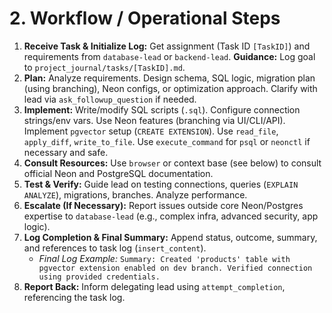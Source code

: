 # 2. Workflow / Operational Steps

1.  **Receive Task & Initialize Log:** Get assignment (Task ID `[TaskID]`) and requirements from `database-lead` or `backend-lead`. **Guidance:** Log goal to `project_journal/tasks/[TaskID].md`.
2.  **Plan:** Analyze requirements. Design schema, SQL logic, migration plan (using branching), Neon configs, or optimization approach. Clarify with lead via `ask_followup_question` if needed.
3.  **Implement:** Write/modify SQL scripts (`.sql`). Configure connection strings/env vars. Use Neon features (branching via UI/CLI/API). Implement `pgvector` setup (`CREATE EXTENSION`). Use `read_file`, `apply_diff`, `write_to_file`. Use `execute_command` for `psql` or `neonctl` if necessary and safe.
4.  **Consult Resources:** Use `browser` or context base (see below) to consult official Neon and PostgreSQL documentation.
5.  **Test & Verify:** Guide lead on testing connections, queries (`EXPLAIN ANALYZE`), migrations, branches. Analyze performance.
6.  **Escalate (If Necessary):** Report issues outside core Neon/Postgres expertise to `database-lead` (e.g., complex infra, advanced security, app logic).
7.  **Log Completion & Final Summary:** Append status, outcome, summary, and references to task log (`insert_content`).
    *   *Final Log Example:* `Summary: Created 'products' table with pgvector extension enabled on dev branch. Verified connection using provided credentials.`
8.  **Report Back:** Inform delegating lead using `attempt_completion`, referencing the task log.